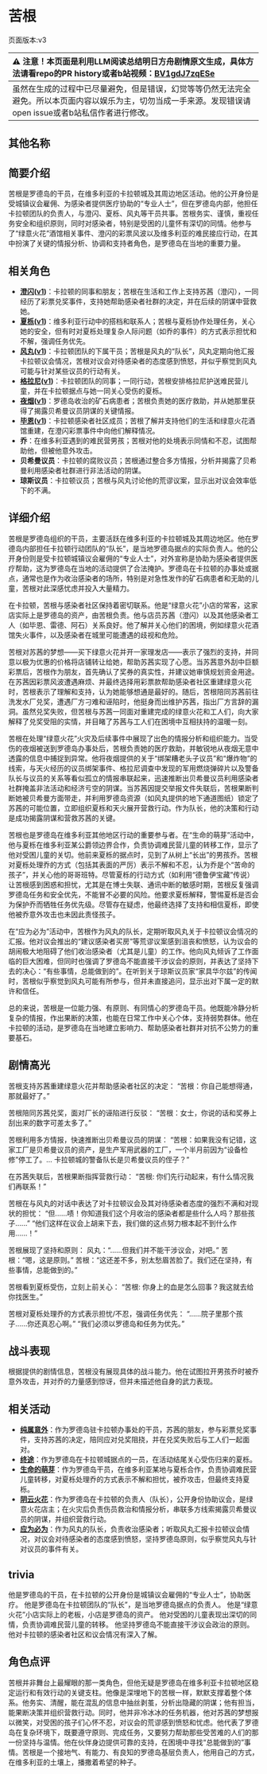 # 苦根
页面版本:v3
 

| :warning: 注意！本页面是利用LLM阅读总结明日方舟剧情原文生成，具体方法请看repo的PR history或者b站视频：[BV1gdJ7zqESe](https://www.bilibili.com/video/BV1gdJ7zqESe/)         |
|:----------------------------|
| 虽然在生成的过程中已尽量避免，但是错误，幻觉等等仍然无法完全避免。所以本页面内容以娱乐为主，切勿当成一手来源。发现错误请open issue或者b站私信作者进行修改。|



## 其他名称

## 简要介绍
苦根是罗德岛的干员，在维多利亚的卡拉顿城及其周边地区活动。他的公开身份是受城镇议会雇佣、为感染者提供医疗协助的“专业人士”，但在罗德岛内部，他担任卡拉顿团队的负责人，与澄闪、夏栎、风丸等干员共事。苦根务实、谨慎，重视任务安全和组织原则，同时对感染者，特别是受困的儿童怀有深切的同情。他参与了“绿意火花”酒馆相关事件、澄闪的彩票风波以及维多利亚的难民接应行动，在其中扮演了关键的情报分析、协调和支持者角色，是罗德岛在当地的重要力量。
## 相关角色
-   **[澄闪](char_377_gdglow.md)([v1](../chars/char_377_gdglow.md))**：卡拉顿的同事和朋友；苦根在生活和工作上支持苏茜（澄闪），一同经历了彩票兑奖事件，支持她帮助感染者社群的决定，并在后续的阴谋中营救她。
-   **[夏栎](char_492_quercu.md)([v1](../chars/char_492_quercu.md))**：维多利亚行动中的搭档和联系人；苦根与夏栎协作处理任务，关心她的安全，但有时对夏栎处理复杂人际问题（如乔的事件）的方式表示担忧和不解，强调任务优先。
-   **[风丸](char_4016_kazema.md)([v1](../chars/char_4016_kazema.md))**：卡拉顿团队的下属干员；苦根是风丸的“队长”，风丸定期向他汇报卡拉顿议会情况，苦根对议会对待感染者的态度感到愤怒，并似乎察觉到风丸可能与针对某些议员的行动有关。
-   **[格拉尼](char_220_grani.md)([v1](../chars/char_220_grani.md))**：卡拉顿团队的同事；一同行动，苦根安排格拉尼护送难民营儿童，并在卡拉顿据点与她一同关心受伤的夏栎。
-   **[夜烟](char_141_nights.md)([v1](../chars/char_141_nights.md))**：罗德岛收治的矿石病患者；苦根负责她的医疗救助，并从她那里获得了揭露贝希曼议员阴谋的关键情报。
-   **[毕恩](extended_char_bi_en.md)([v1](../chars/extended_char_bi_en.md))**：卡拉顿感染者社区成员；苦根了解并支持他们的生活和绿意火花酒馆重建，在澄闪彩票事件中向他们解释情况。
-   **乔**：在维多利亚遇到的难民营男孩；苦根对他的处境表示同情和不忍，试图帮助他，但被他意外攻击。
-   **贝希曼议员**：卡拉顿的腐败议员；苦根通过整合多方情报，分析并揭露了贝希曼利用感染者社群进行非法活动的阴谋。
-   **琼斯议员**：卡拉顿议员；苦根与风丸讨论他的荒谬议案，显示出对议会效率低下的不满。
## 详细介绍
苦根是罗德岛组织的干员，主要活跃在维多利亚的卡拉顿城及其周边地区。他在罗德岛内部担任卡拉顿行动团队的“队长”，是当地罗德岛据点的实际负责人。他的公开身份则是受卡拉顿城镇议会雇佣的“专业人士”，对外宣称是协助为感染者提供医疗帮助，这为罗德岛在当地的活动提供了合法掩护。罗德岛在卡拉顿的办事处或据点，通常也是作为收治感染者的场所，特别是对急性发作的矿石病患者和无助的儿童，苦根对此深感忧虑并投入大量精力。

在卡拉顿，苦根与感染者社区保持着密切联系。他是“绿意火花”小店的常客，这家店实际上是罗德岛的资产，由苦根负责。他与店员苏茜（澄闪）以及其他感染者工人（如毕恩、雷德、阿石）关系良好。他了解并关心他们的困境，例如绿意火花酒馆失火事件，以及感染者在城里可能遭遇的歧视和危险。

苦根对苏茜的梦想——买下绿意火花并开一家理发店——表示了强烈的支持，并同意以极为优惠的价格将店铺转让给她，帮助苏茜实现了心愿。当苏茜意外刮中巨额彩票后，苦根作为朋友，首先确认了奖券的真实性，并建议她审慎规划资金用途。在苏茜因彩票风波遭遇麻烦、并最终选择用彩票款帮助感染者社区重建绿意火花时，苦根表示了理解和支持，认为她能够想通是最好的。随后，苦根陪同苏茜前往洗发水厂兑奖，遭遇厂方刁难和诬陷时，他挺身而出维护苏茜，指出厂方言辞的漏洞。虽然兑奖失败，但苦根与苏茜一同面对重建完成的绿意火花和工人们，向大家解释了兑奖受阻的实情，并目睹了苏茜与工人们在困境中互相扶持的温暖一刻。

苦根在处理“绿意火花”火灾及后续事件中展现了出色的情报分析和组织能力。当受伤的夜烟被送到罗德岛办事处后，苦根负责她的医疗救助，并敏锐地从夜烟无意中透露的信息中捕捉到异常。他将夜烟提供的关于“绑架糟老头子议员”和“爆炸物”的线索，与天火经历的议员绑架事件、格拉尼调查中发现的军用燃烧弹碎片以及警备队长与议员的关系等看似孤立的情报串联起来，迅速推断出贝希曼议员利用感染者社群掩盖非法活动和经济亏空的阴谋。当苏茜因提交举报文件失联后，苦根果断判断她被贝希曼方面带走，并利用罗德岛资源（如风丸提供的地下通道图纸）锁定了苏茜的可能位置，立即组织夏栎和天火展开营救行动。作为队长，他的决策和行动是成功揭露阴谋和营救苏茜的关键。

苦根也是罗德岛在维多利亚其他地区行动的重要参与者。在“生命的萌芽”活动中，他与夏栎在维多利亚某公爵领边界合作，负责协调难民营儿童的转移工作，显示了他对受困儿童的关切。他前来夏栎的据点时，见到了从树上“长出”的男孩乔。苦根对夏栎处理乔的方式（包括其表面的严厉）表示不解和不忍，认为乔是个“苦命的孩子”，并关心他的哥哥班特。尽管夏栎的行动方式（如利用“德鲁伊宝藏”传说）让苦根感到困惑和担忧，尤其是在博士失联、通讯中断的敏感时期，苦根反复强调罗德岛任务和安全优先，不能冒不必要的风险。他要求夏栎解释，警惕夏栎是否会为保护乔而牺牲任务优先级。尽管存在疑虑，他最终选择了支持和相信夏栎，即使他被乔意外攻击也未因此责怪孩子。

在“应为必为”活动中，苦根作为风丸的队长，定期听取风丸关于卡拉顿议会情况的汇报。他对议会推出的“建议感染者买房”等荒谬议案感到沮丧和愤怒，认为议会的胡闹极大地阻碍了他们收治感染者（尤其是儿童）的工作。他向风丸倾诉了工作面临的巨大困难，但同时也强调了罗德岛不能直接干涉议会的原则，并表达了坚持下去的决心：“有些事情，总能做到的”。在听到关于琼斯议员家“家具华尔兹”的传闻时，苦根似乎察觉到风丸可能有所参与，但并未直接追问，显示出对下属一定的默许和信任。

总的来说，苦根是一位能力强、有原则、有同情心的罗德岛干员。他既能冷静分析复杂的情报，作出果断的决策，也能在日常工作中关心个体，支持弱势群体。他在卡拉顿的活动，是罗德岛在当地建立影响力、帮助感染者社群并对抗不公势力的重要基石。
## 剧情高光
苦根支持苏茜重建绿意火花并帮助感染者社区的决定：
“苦根：你自己能想得通，那就最好了。”

苦根陪同苏茜兑奖，面对厂长的诬陷进行反驳：
“苦根：女士，你说的话和奖券上刮出来的数字可差太多了。”

苦根利用多方情报，快速推断出贝希曼议员的阴谋：
“苦根：如果我没有记错，这家工厂是贝希曼议员的资产，是生产军用武器的工厂，一个半月前因为“设备检修”停工了。... 卡拉顿城的警备队长是贝希曼议员的侄子？”

在苏茜失联后，苦根果断指挥营救行动：
“苦根: 你们先行动起来，有什么情况我们再联系！”

苦根在与风丸的对话中表达了对卡拉顿议会及其对待感染者态度的强烈不满和对现状的担忧：
“但......啧！你知道我们这个月收治的感染者都是些什么人吗？那些孩子......”
“他们这样在议会上胡来下去，我们做的这点努力根本起不到什么作用......！”

苦根展现了坚持和原则：
风丸：“......但我们并不能干涉议会，对吧。”
苦根：“嗯，这是原则。”
苦根：“这还差不多，别太愁眉苦脸了。我们还在坚持，有些事情，总能做到的。”

苦根看到夏栎受伤，立刻上前关心：
“苦根: 你身上的血是怎么回事？我这就去给你找医生。”

苦根对夏栎处理乔的方式表示担忧/不忍，强调任务优先：
“......院子里那个孩子......你还真忍心啊。”
“我们必须以罗德岛和任务为优先。”
## 战斗表现
根据提供的剧情信息，苦根没有展现具体的战斗能力。他在试图拉开男孩乔时被乔意外攻击，并对乔的力量感到惊讶，但并未描述他自身的武力表现。
## 相关活动
-   **[纯属意外](../stories/story_gdglow_set_1.md)**：作为罗德岛驻卡拉顿办事处的干员，苏茜的朋友，参与彩票兑奖事件，支持苏茜的决定，陪同应对兑奖阻挠，并在兑奖失败后与工人们一起面对。
-   **[终途](../stories/story_quercu_set_1.md)**：作为罗德岛在卡拉顿城据点的一员，在活动结尾关心受伤归来的夏栎。
-   **[生命的萌芽](../stories/story_quercu_set_2.md)**：作为罗德岛干员，在维多利亚某地与夏栎合作，负责协调难民营儿童转移，对夏栎处理乔的方式表示不解和担忧，被乔攻击，但最终支持夏栎。
-   **[阴云火花](../stories/act10mini.md)**：作为罗德岛在卡拉顿的负责人（队长），公开身份协助议会，是绿意火花店主；在火灾后负责伤员救治和情报分析，串联多方线索揭露贝希曼议员的阴谋，并组织营救行动。
-   **[应为必为](../stories/story_kazema_set_1.md)**：作为风丸的队长，负责收治感染者；听取风丸汇报卡拉顿议会情况，对议会对待感染者的态度感到愤怒，坚持罗德岛原则，似乎察觉风丸与针对议员的事件有关。
## trivia
他是罗德岛的干员，在卡拉顿的公开身份是城镇议会雇佣的“专业人士”，协助医疗。
他是罗德岛在卡拉顿团队的“队长”，是当地罗德岛据点的负责人。
他是“绿意火花”小店实际上的老板，小店是罗德岛的资产。
他对受困的儿童表现出深切的同情，负责协调难民营儿童的转移。
他坚持罗德岛不能直接干涉议会政治的原则。
他对卡拉顿的感染者社区和议会情况有深入了解。
## 角色点评
苦根并非舞台上最耀眼的那一类角色，但他无疑是罗德岛在维多利亚卡拉顿地区稳定运行和有效行动的关键支柱。他像是深埋地下的苦根一样，默默支撑着整个体系。他务实、清醒，能在混乱的信息中抽丝剥茧，分析出隐藏的阴谋；他有担当，能果断决策并组织营救行动。同时，他并非冷冰冰的任务机器，他对苏茜的梦想报以微笑，对受困的孩子们心怀不忍，对议会的荒谬感到愤怒和忧虑。他代表了罗德岛在复杂环境下，既要遵守原则、完成任务，又要努力帮助那些受苦难的人们的那一份坚持与温情。他在伙伴身边提供可靠的支持，在困境中寻找“总能做到的”事情。苦根是一个接地气、有能力、有良知的罗德岛基层负责人，他用自己的方式，在维多利亚的土壤上，播撒着希望的种子。